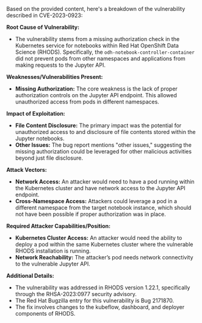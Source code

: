 Based on the provided content, here's a breakdown of the vulnerability described in CVE-2023-0923:

**Root Cause of Vulnerability:**

*   The vulnerability stems from a missing authorization check in the Kubernetes service for notebooks within Red Hat OpenShift Data Science (RHODS). Specifically, the `odh-notebook-controller-container` did not prevent pods from other namespaces and applications from making requests to the Jupyter API.

**Weaknesses/Vulnerabilities Present:**

*   **Missing Authorization:** The core weakness is the lack of proper authorization controls on the Jupyter API endpoint. This allowed unauthorized access from pods in different namespaces.

**Impact of Exploitation:**

*   **File Content Disclosure:** The primary impact was the potential for unauthorized access to and disclosure of file contents stored within the Jupyter notebooks.
*   **Other Issues:** The bug report mentions "other issues," suggesting the missing authorization could be leveraged for other malicious activities beyond just file disclosure.

**Attack Vectors:**

*   **Network Access:** An attacker would need to have a pod running within the Kubernetes cluster and have network access to the Jupyter API endpoint.
*   **Cross-Namespace Access:** Attackers could leverage a pod in a different namespace from the target notebook instance, which should not have been possible if proper authorization was in place.

**Required Attacker Capabilities/Position:**

*   **Kubernetes Cluster Access:** An attacker would need the ability to deploy a pod within the same Kubernetes cluster where the vulnerable RHODS installation is running.
*  **Network Reachability:**  The attacker’s pod needs network connectivity to the vulnerable Jupyter API.

**Additional Details:**

*   The vulnerability was addressed in RHODS version 1.22.1, specifically through the RHSA-2023:0977 security advisory.
*   The Red Hat Bugzilla entry for this vulnerability is Bug 2171870.
*   The fix involves changes to the kubeflow, dashboard, and deployer components of RHODS.